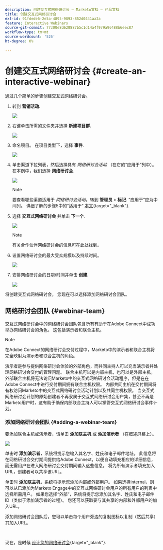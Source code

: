 ```yaml
---
description: 创建交互式网络研讨会 — Marketo文档 — 产品文档
title: 创建交互式网络研讨会
exl-id: 91fdede6-2e5a-4895-9893-852d0441aa2a
feature: Interactive Webinars
source-git-commit: 77300e8d620887b5c1d14a4f979a96488b6eec87
workflow-type: tm+mt
source-wordcount: '526'
ht-degree: 0%

---
```


# 创建交互式网络研讨会 {#create-an-interactive-webinar}

通过几个简单的步骤创建交互式网络研讨会。

1. 转到 **营销活动**.

   ![](assets/create-an-interactive-webinar-1.png)

1. 右键单击所需的文件夹并选择 **新建项目群**.

   ![](assets/create-an-interactive-webinar-2.png)

1. 命名项目。 在项目类型下，选择 **事件**.

   ![](assets/create-an-interactive-webinar-3.png)

1. 单击渠道下拉列表，然后选择具有 _网络研讨会活动_ （在它的“应用于”列中）。 在本例中，我们选择 **网络研讨会**.

   ![](assets/create-an-interactive-webinar-4.png)

   >[!NOTE]
   >
   >要查看哪些渠道适用于 _网络研讨会活动_，转到 **管理员** > **标记**. “应用于”应为中间列。 详细了解的步骤5中的“适用于” [本文](/help/marketo/product-docs/administration/tags/create-a-program-channel.md){target="_blank"}.

1. 选择 **交互式网络研讨会** 并单击 **下一个**.

   ![](assets/create-an-interactive-webinar-5.png)

   >[!NOTE]
   >
   >有关合作伙伴网络研讨会的信息可在此处找到。

1. 设置网络研讨会的最大受众规模以及持续时间。

   ![](assets/create-an-interactive-webinar-6.png)

1. 安排网络研讨会的日期/时间并单击 **创建**.

   ![](assets/create-an-interactive-webinar-7.png)

将创建交互式网络研讨会。 您现在可以选择添加网络研讨会团队。

## 网络研讨会团队 {#webinar-team}

交互式网络研讨会中的网络研讨会团队包含所有有助于在Adobe Connect中成功举办网络研讨会的角色。 这包括演示者和联合主机。

>[!NOTE]
>
>在Adobe Connect的网络研讨会交付过程中，Marketo中的演示者和联合主机将完全映射为演示者和联合主机的角色。

演示者是参与提供网络研讨会体验的外部角色，而共同主持人可以充当演示者并处理网络研讨会交付的管理问题。 联合主机可以是内部主机，也可以是外部主机。 外部联合主机将无法访问Marketo中的交互式网络研讨会活动程序，但是在在Adobe Connect中进行交付期间拥有联合主机权限。 内部共同主机在交付期间将有权访问Marketo中的交互式网络研讨会活动计划以及共同主机权限。 当交互式网络研讨会计划的原始创建者不再隶属于交互式网络研讨会用户集，甚至不再是Marketo用户时，这有助于确保内部联合主持人可以掌管交互式网络研讨会事件计划。

### 添加网络研讨会团队 {#adding-a-webinar-team}

要添加联合主机或演示者，请单击 **添加联主机** 或 **添加演示者** （在概述屏幕上）。

![](assets/create-an-interactive-webinar-8.png)

单击时 **添加演示者**，系统将提示您输入其名字、姓氏和电子邮件地址。 此信息将在网络研讨会交付期间提供给Adobe Connect，以便自动填充相应的详细信息，而无需用户在进入网络研讨会交付期间输入这些信息。 将为所有演示者填充加入URL，创建者可以共享该URL。

单击时 **添加联主机**，系统将提示您添加内部或外部用户。 如果选择internal，则可以从已添加为Marketo Engage中的交互式网络研讨会用户的所有用户的列表中选择所需用户。 如果您选择“外部”，系统将提示您添加其名字、姓氏和电子邮件ID（类似于添加演示者的过程）。 您还可以获取要与其共享的内部和外部用户的加入URL。

添加网络研讨会团队后，您可以单击每个用户旁边的复制图标以复制（然后共享）其加入URL。

<br>

现在，是时候 [设计您的网络研讨会](/help/marketo/product-docs/demand-generation/events/interactive-webinars/designing-interactive-webinars.md){target="_blank"}.
